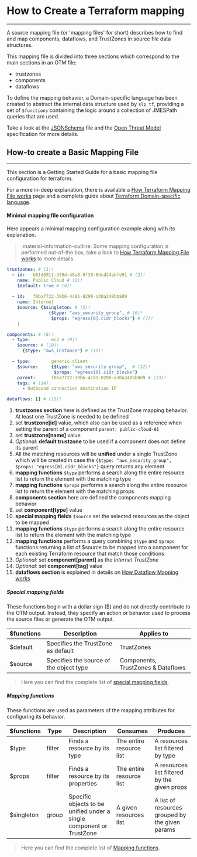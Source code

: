 # How to Create a Terraform mapping

---

A source mapping file (or 'mapping files' for short) describes how to find and map components, dataflows, and TrustZones in 
source file data structures.

This mapping file is divided into three sections which correspond to the main sections in an OTM file:

* trustzones
* components
* dataflows

To define the mapping behavior, a Domain-specific language has been created to abstract the internal data structure used by `slp_tf`,
providing a set of `$functions` containing the logic around a collection of JMESPath queries that are used.

Take a look at the
<a href="https://github.com/iriusrisk/startleft/blob/main/startleft/resources/schemas/iac_mapping_schema.json" target="_blank">JSONSchema</a>
file and the 
<a href="https://github.com/iriusrisk/OpenThreatModel" target="_blank">Open Threat Model</a> specification
for more details.

## How-to create a Basic Mapping File

---
This section is a Getting Started Guide for a basic mapping file configuration for terraform.

For a more in-deep explanation, there is available a [How Terraform Mapping File works](Terraform-how-mapping-file-works.md) page
and a complete guide about [Terraform Domain-specific language](Terraform-domain-specific-language.md).

#### Minimal mapping file configuration
Here appears a minimal mapping configuration example along with its explanation.
> :material-information-outline: Some mapping configuration is performed out-of-the box, 
> take a look to [How Terraform Mapping File works](Terraform-how-mapping-file-works.md) to more details

```yaml
trustzones: # (1)!
  - id:   b61d6911-338d-46a8-9f39-8dcd24abfe91 # (2)!
    name: Public Cloud # (3)!
    $default: true # (4)!
    
  - id:   f0ba7722-39b6-4c81-8290-a30a248bb8d9
    name: Internet
    $source: {$singleton: # (5)!
                {$type: "aws_security_group", # (6)!
                 $props: "egress[0].cidr_blocks"} # (7)!
    }

components: # (8)!
  - type:        ec2 # (9)!
    $source: # (10)! 
      {$type: "aws_instance"} # (11)! 

  - type:        generic-client
    $source:     {$type: "aws_security_group",  # (12)!
                  $props: "egress[0].cidr_blocks"} 
    parent:      f0ba7722-39b6-4c81-8290-a30a248bb8d9 # (13)!
    tags: # (14)!
      - Outbound connection destination IP

dataflows: [] # (15)!
```

1. **trustzones section** here is defined as the TrustZone mapping behavior. At least one TrustZone is needed to be defined
2. set **trustzone[id]** value, which also can be used as a reference when setting the parent of a component `parent: public-cloud-01`
3. set **trustzone[name]** value
4. *Optional:* **default trustzone** to be used if a component does not define its parent
5. All the matching resources will be **unified** under a single TrustZone which will be created in case the `{$type: "aws_security_group", $props: "egress[0].cidr_blocks"}` query returns any element
6. **mapping functions** `$type` performs a search along the entire resource list to return the element with the matching type
7. **mapping functions** `$props` performs a search along the entire resource list to return the element with the matching props
8. **components section** here are defined the components mapping behavior
9. set **component[type]** value
10. **special mapping fields** `$source` set the selected resources as the object to be mapped
11. **mapping functions** `$type` performs a search along the entire resource list to return the element with the matching type
12. **mapping functions** performs a query combining `$type` and `$props` functions returning a list of $source to be mapped into a component for each existing Terraform resource that match those conditions 
13. *Optional:* set **component[parent]** as the *Internet TrustZone*
14. *Optional:* set **component[tag]** value
15. **dataflows section** is explained in details on [How Dataflow Mapping works](Terraform-how-dataflow-mapping-works.md)

##### Special mapping fields
These functions begin with a dollar sign ($) and do not directly contribute to the OTM output. 
Instead, they specify an action or behavior used to process the source files or generate the OTM output.

| $functions | Description                             | Applies to                         |
|------------|-----------------------------------------|------------------------------------|
| $default   | Specifies the TrustZone as default      | TrustZones                         |
| $source    | Specifies the source of the object type | Components, TrustZones & Dataflows |

> Here you can find the complete list of [special mapping fields](Terraform-domain-specific-language.md). 

##### Mapping functions
These functions are used as parameters of the mapping attributes for configuring its behavior. 

| $functions | Type   | Description                                                          | Consumes                 | Produces                                        |
|------------|--------|----------------------------------------------------------------------|--------------------------|-------------------------------------------------|
| $type      | filter | Finds a resource by its type                                         | The entire resource list | A resources list filtered by type               |
| $props     | filter | Finds a resource by its properties                                   | The entire resource list | A resources list filtered by the given props    |
| $singleton | group  | Specific objects to be unified under a single component or TrustZone | A given resources list   | A list of resources grouped by the given params |

> Here you can find the complete list of [Mapping functions](Terraform-domain-specific-language.md).


